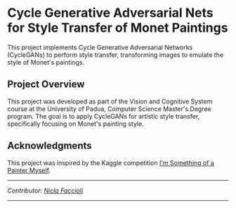 # Cycle Generative Adversarial Nets for Style Transfer of Monet Paintings

This project implements Cycle Generative Adversarial Networks (CycleGANs) to perform style transfer, transforming images to emulate the style of Monet's paintings.

## Project Overview

This project was developed as part of the Vision and Cognitive System course at the University of Padua, Computer Science Master's Degree program. The goal is to apply CycleGANs for artistic style transfer, specifically focusing on Monet's painting style.

## Acknowledgments

This project was inspired by the Kaggle competition [I'm Something of a Painter Myself](https://www.kaggle.com/competitions/gan-getting-started).

---

*Contributor: [Nicla Faccioli](https://github.com/Nikura3)*

---
